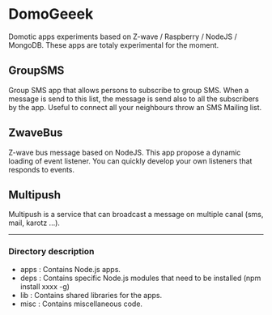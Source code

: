 DomoGeeek
=========

Domotic apps experiments based on Z-wave / Raspberry / NodeJS / MongoDB.
These apps are totaly experimental for the moment.

## GroupSMS
Group SMS app that allows persons to subscribe to group SMS. 
When a message is send to this list, the message is send also to all the subscribers by the app.
Useful to connect all your neighbours throw an SMS Mailing list.

## ZwaveBus
Z-wave bus message based on NodeJS. This app propose a dynamic loading of event listener. 
You can quickly develop your own listeners that responds to events.

## Multipush
Multipush is a service that can broadcast a message on multiple canal (sms, mail, karotz ...).


----
### Directory description

* apps : Contains Node.js apps.
* deps : Contains specific Node.js modules that need to be installed (npm install xxxx -g)
* lib  : Contains shared libraries for the apps.
* misc : Contains miscellaneous code.